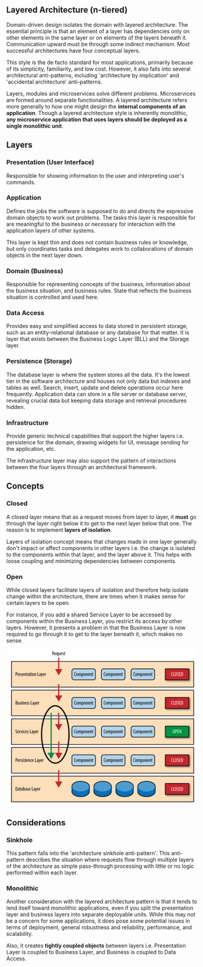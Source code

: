 ## Layered Architecture (n-tiered)

Domain-driven design isolates the domain with layered architecture. The essential principle is that an element of a layer has dependencies only on other elements in the same layer or on elements of the layers beneath it. Communication upward must be through some indirect mechanism. Most successful architectures have four conceptual layers.

This style is the de facto standard for most applications, primarily because of its simplicity, familiarity, and low cost. However, it also falls into several architectural anti-patterns, including 'architecture by implication' and 'accidental architecture' anti-patterns.

Layers, modules and microservices solve different problems. Microservices are formed around separate functionalities. A layered architecture refers more generally to how one might design the **internal components of an application**. Though a layered architecture style is inherently monolithic, **any microservice application that uses layers should be deployed as a single monolithic unit**.

## Layers

### Presentation (User Interface)

Responsible for showing information to the user and interpreting user's commands.

### Application

Defines the jobs the software is supposed to do and directs the expressive domain objects to work out problems. The tasks this layer is responsible for are meaningful to the business or necessary for interaction with the application layers of other systems.

This layer is kept thin and does not contain business rules or knowledge, but only coordinates tasks and delegates work to collaborations of domain objects in the next layer down.

### Domain (Business)

Responsible for representing concepts of the business, information about the business situation, and business rules. State that reflects the business situation is controlled and used here.

### Data Access

Provides easy and simplified access to data stored in persistent storage, such as an entity-relational database or any database for that matter. It is layer that exists between the Business Logic Layer (BLL) and the Storage layer.

### Persistence (Storage)

The database layer is where the system stores all the data. It's the lowest tier in the software architecture and houses not only data but indexes and tables as well. Search, insert, update and delete operations occur here frequently. Application data can store in a file server or database server, revealing crucial data but keeping data storage and retrieval procedures hidden.

### Infrastructure

Provide generic technical capabilities that support the higher layers i.e. persistence for the domain, drawing widgets for UI, message sending for the application, etc.

The infrastructure layer may also support the pattern of interactions between the four layers through an architectural framework.

## Concepts

### Closed

A closed layer means that as a request moves from layer to layer, it **must** go through the layer right below it to get to the next layer below that one. The reason is to implement **layers of isolation**.

Layers of isolation concept means that changes made in one layer generally don't impact or affect components in other layers i.e. the change is isolated to the components within that layer, and the layer above it. This helps with loose coupling and minimizing dependencies between components.

### Open

While closed layers facilitate layers of isolation and therefore help isolate change within the architecture, there are times when it makes sense for certain layers to be open.

For instance, if you add a shared Service Layer to be accessed by components within the Business Layer, you restrict its access by other layers. However, it presents a problem in that the Business Layer is now required to go through it to get to the layer beneath it, which makes no sense.

<img src="../assets/layered.png">

## Considerations

### Sinkhole

This pattern falls into the 'architecture sinkhole anti-pattern'. This anti-pattern describes the situation where requests flow through multiple layers of the architecture as simple pass-through processing with little or no logic performed within each layer.

### Monolithic

Another consideration with the layered architecture pattern is that it tends to lend itself toward monolithic applications, even if you split the presentation layer and business layers into separate deployable units. While this may not be a concern for some applications, it does pose some potential issues in terms of deployment, general robustness and reliability, performance, and scalability.

Also, it creates **tightly coupled objects** between layers i.e. Presentation Layer is coupled to Business Layer, and Business is coupled to Data Access.
